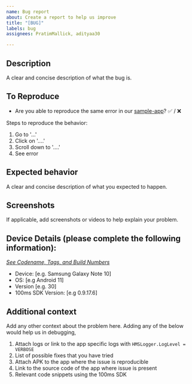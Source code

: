 ```yaml
---
name: Bug report
about: Create a report to help us improve
title: "[BUG]"
labels: bug
assignees: PratimMallick, adityaa30

---
```


## Description
A clear and concise description of what the bug is.

## To Reproduce
- Are you able to reproduce the same error in our [sample-app](https://github.com/100mslive/100ms-android)? ✅ / ❌

Steps to reproduce the behavior:
1. Go to '...'
2. Click on '....'
3. Scroll down to '....'
4. See error


## Expected behavior
A clear and concise description of what you expected to happen.

## Screenshots
If applicable, add screenshots or videos to help explain your problem.

## Device Details (please complete the following information):
[*See Codename, Tags, and Build Numbers*](https://source.android.com/setup/start/build-numbers) 
- Device: [e.g. Samsung Galaxy Note 10]
- OS: [e.g Android 11]
- Version [e.g. 30]
- 100ms SDK Version: [e.g 0.9.17.6]

## Additional context
Add any other context about the problem here. Adding any of the below would help us in debugging, 
1. Attach logs or link to the app specific logs with `HMSLogger.LogLevel = VERBOSE`
2. List of possible fixes that you have tried
3. Attach APK to the app where the issue is reproducible
4. Link to the source code of the app where issue is present
5. Relevant code snippets using the 100ms SDK  
